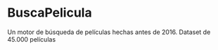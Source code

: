 # BuscaPelicula
Un motor de búsqueda de películas hechas antes de 2016. Dataset de 45.000 películas
